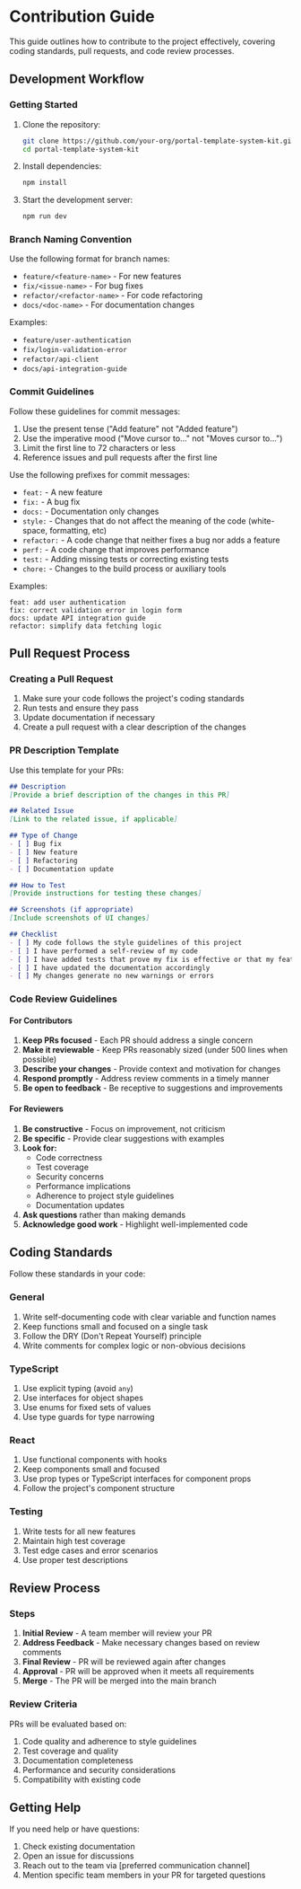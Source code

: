 # Contribution Guide

This guide outlines how to contribute to the project effectively, covering coding standards, pull requests, and code review processes.

## Development Workflow

### Getting Started

1. Clone the repository:
   ```bash
   git clone https://github.com/your-org/portal-template-system-kit.git
   cd portal-template-system-kit
   ```

2. Install dependencies:
   ```bash
   npm install
   ```

3. Start the development server:
   ```bash
   npm run dev
   ```

### Branch Naming Convention

Use the following format for branch names:

- `feature/<feature-name>` - For new features
- `fix/<issue-name>` - For bug fixes
- `refactor/<refactor-name>` - For code refactoring
- `docs/<doc-name>` - For documentation changes

Examples:
- `feature/user-authentication`
- `fix/login-validation-error`
- `refactor/api-client`
- `docs/api-integration-guide`

### Commit Guidelines

Follow these guidelines for commit messages:

1. Use the present tense ("Add feature" not "Added feature")
2. Use the imperative mood ("Move cursor to..." not "Moves cursor to...")
3. Limit the first line to 72 characters or less
4. Reference issues and pull requests after the first line

Use the following prefixes for commit messages:

- `feat:` - A new feature
- `fix:` - A bug fix
- `docs:` - Documentation only changes
- `style:` - Changes that do not affect the meaning of the code (white-space, formatting, etc)
- `refactor:` - A code change that neither fixes a bug nor adds a feature
- `perf:` - A code change that improves performance
- `test:` - Adding missing tests or correcting existing tests
- `chore:` - Changes to the build process or auxiliary tools

Examples:
```
feat: add user authentication
fix: correct validation error in login form
docs: update API integration guide
refactor: simplify data fetching logic
```

## Pull Request Process

### Creating a Pull Request

1. Make sure your code follows the project's coding standards
2. Run tests and ensure they pass
3. Update documentation if necessary
4. Create a pull request with a clear description of the changes

### PR Description Template

Use this template for your PRs:

```markdown
## Description
[Provide a brief description of the changes in this PR]

## Related Issue
[Link to the related issue, if applicable]

## Type of Change
- [ ] Bug fix
- [ ] New feature
- [ ] Refactoring
- [ ] Documentation update

## How to Test
[Provide instructions for testing these changes]

## Screenshots (if appropriate)
[Include screenshots of UI changes]

## Checklist
- [ ] My code follows the style guidelines of this project
- [ ] I have performed a self-review of my code
- [ ] I have added tests that prove my fix is effective or that my feature works
- [ ] I have updated the documentation accordingly
- [ ] My changes generate no new warnings or errors
```

### Code Review Guidelines

#### For Contributors

1. **Keep PRs focused** - Each PR should address a single concern
2. **Make it reviewable** - Keep PRs reasonably sized (under 500 lines when possible)
3. **Describe your changes** - Provide context and motivation for changes
4. **Respond promptly** - Address review comments in a timely manner
5. **Be open to feedback** - Be receptive to suggestions and improvements

#### For Reviewers

1. **Be constructive** - Focus on improvement, not criticism
2. **Be specific** - Provide clear suggestions with examples
3. **Look for:**
   - Code correctness
   - Test coverage
   - Security concerns
   - Performance implications
   - Adherence to project style guidelines
   - Documentation updates
4. **Ask questions** rather than making demands
5. **Acknowledge good work** - Highlight well-implemented code

## Coding Standards

Follow these standards in your code:

### General

1. Write self-documenting code with clear variable and function names
2. Keep functions small and focused on a single task
3. Follow the DRY (Don't Repeat Yourself) principle
4. Write comments for complex logic or non-obvious decisions

### TypeScript

1. Use explicit typing (avoid `any`)
2. Use interfaces for object shapes
3. Use enums for fixed sets of values
4. Use type guards for type narrowing

### React

1. Use functional components with hooks
2. Keep components small and focused
3. Use prop types or TypeScript interfaces for component props
4. Follow the project's component structure

### Testing

1. Write tests for all new features
2. Maintain high test coverage
3. Test edge cases and error scenarios
4. Use proper test descriptions

## Review Process

### Steps

1. **Initial Review** - A team member will review your PR
2. **Address Feedback** - Make necessary changes based on review comments
3. **Final Review** - PR will be reviewed again after changes
4. **Approval** - PR will be approved when it meets all requirements
5. **Merge** - The PR will be merged into the main branch

### Review Criteria

PRs will be evaluated based on:

1. Code quality and adherence to style guidelines
2. Test coverage and quality
3. Documentation completeness
4. Performance and security considerations
5. Compatibility with existing code

## Getting Help

If you need help or have questions:

1. Check existing documentation
2. Open an issue for discussions
3. Reach out to the team via [preferred communication channel]
4. Mention specific team members in your PR for targeted questions 